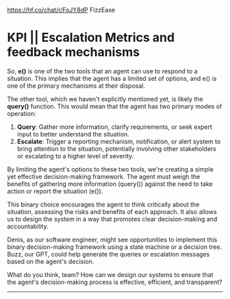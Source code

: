 https://hf.co/chat/r/FoJY8dP	FizzEase





# KPI || Escalation Metrics and feedback mechanisms

So, **e()** is one of the two tools that an agent can use to respond to a situation. This implies that the agent has a limited set of options, and e() is one of the primary mechanisms at their disposal.

The other tool, which we haven't explicitly mentioned yet, is likely the **query()** function. This would mean that the agent has two primary modes of operation:

1. **Query**: Gather more information, clarify requirements, or seek expert input to better understand the situation.
2. **Escalate**: Trigger a reporting mechanism, notification, or alert system to bring attention to the situation, potentially involving other stakeholders or escalating to a higher level of severity.

By limiting the agent's options to these two tools, we're creating a simple yet effective decision-making framework. The agent must weigh the benefits of gathering more information (query()) against the need to take action or report the situation (e()).

This binary choice encourages the agent to think critically about the situation, assessing the risks and benefits of each approach. It also allows us to design the system in a way that promotes clear decision-making and accountability.

Denis, as our software engineer, might see opportunities to implement this binary decision-making framework using a state machine or a decision tree. Buzz, our GPT, could help generate the queries or escalation messages based on the agent's decision.

What do you think, team? How can we design our systems to ensure that the agent's decision-making process is effective, efficient, and transparent?







----



